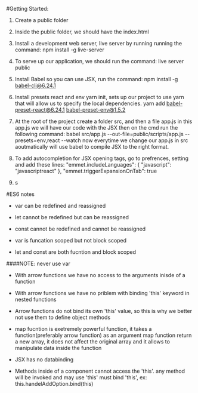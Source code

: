 #Getting Started:
1. Create a public folder 
2. Inside the public folder, we should have the index.html
3. Install a development web server, live server by running running the command:
    npm install -g live-server

5. To serve up our application, we should run the command:
    live server public

6. Install Babel so you can use JSX, run the command:
    npm install -g babel-cli@6.24.1

7. Install presets react and env
    yarn init, sets up our project to use yarn that will allow us
    to specify the local dependencies.
    yarn add babel-preset-react@6.24.1 babel-preset-env@1.5.2

8. At the root of the project create a folder src,  and then a file app.js
    in this app.js we will have our code with the JSX
    then on the cmd run the following command:
    babel src/app.js --out-file=public/scripts/app.js --presets=env,react --watch
    now everytime we change our app.js in src aoutmatically will use babel to compile
    JSX to the right format.   

9. To add autocompletion for JSX opening tags, go to prefrences, setting 
    and add these lines:
    "emmet.includeLanguages": {
        "javascript": "javascriptreact"
      },
      "emmet.triggerExpansionOnTab": true

10. s

#ES6 notes
- var can be redefined and reassigned
- let cannot be redefined but can be reassigned
- const cannot be redefined and cannot be reassigned

- var is funcation scoped but not block scoped
- let and const are both fucntion and block scoped

####NOTE: never use var

- With arrow functions we have no access to the arguments inisde of a function
- With arrow functions we have no priblem with binding 'this' keyword in nested functions
- Arrow functions do not bind its own 'this' value, so this is why we better not use them to define
    object methods
- map fucntion is exetremely powerful function, it takes a function(preferably arrow function) as an argument
    map function return a new array, it does not affect the original array and it allows to manipulate data inside the function

- JSX has no databinding 

- Methods inside of a component cannot access the 'this'.
    any method will be invoked and may use 'this' must bind 'this', ex:
        this.handelAddOption.bind(this)